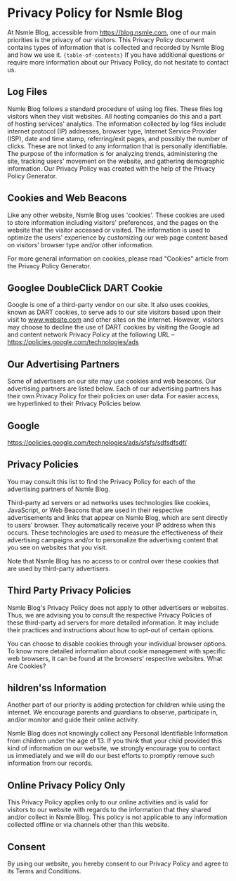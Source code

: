 # Privacy Policy for Nsmle Blog
At Nsmle Blog, accessible from https://blog.nsmle.com, one of our main priorities is the privacy of our visitors. This Privacy Policy document contains types of information that is collected and recorded by Nsmle Blog and how we use it.
`{table-of-contents}`
If you have additional questions or require more information about our Privacy Policy, do not hesitate to contact us.

## Log Files
Nsmle Blog follows a standard procedure of using log files. These files log visitors when they visit websites. All hosting companies do this and a part of hosting services' analytics. The information collected by log files include internet protocol (IP) addresses, browser type, Internet Service Provider (ISP), date and time stamp, referring/exit pages, and possibly the number of clicks. These are not linked to any information that is personally identifiable. The purpose of the information is for analyzing trends, administering the site, tracking users' movement on the website, and gathering demographic information. Our Privacy Policy was created with the help of the Privacy Policy Generator.

## Cookies and Web Beacons
Like any other website, Nsmle Blog uses 'cookies'. These cookies are used to store information including visitors' preferences, and the pages on the website that the visitor accessed or visited. The information is used to optimize the users' experience by customizing our web page content based on visitors' browser type and/or other information.

For more general information on cookies, please read "Cookies" article from the Privacy Policy Generator.

## Googlee DoubleClick DART Cookie
Google is one of a third-party vendor on our site. It also uses cookies, known as DART cookies, to serve ads to our site visitors based upon their visit to www.website.com and other sites on the internet. However, visitors may choose to decline the use of DART cookies by visiting the Google ad and content network Privacy Policy at the following URL – https://policies.google.com/technologies/ads

## Our Advertising Partners
Some of advertisers on our site may use cookies and web beacons. Our advertising partners are listed below. Each of our advertising partners has their own Privacy Policy for their policies on user data. For easier access, we hyperlinked to their Privacy Policies below.

## Google
https://policies.google.com/technologies/ads/sfsfs/sdfsdfsdf/

## Privacy Policies
You may consult this list to find the Privacy Policy for each of the advertising partners of Nsmle Blog.

Third-party ad servers or ad networks uses technologies like cookies, JavaScript, or Web Beacons that are used in their respective advertisements and links that appear on Nsmle Blog, which are sent directly to users' browser. They automatically receive your IP address when this occurs. These technologies are used to measure the effectiveness of their advertising campaigns and/or to personalize the advertising content that you see on websites that you visit.

Note that Nsmle Blog has no access to or control over these cookies that are used by third-party advertisers.

## Third Party Privacy Policies
Nsmle Blog's Privacy Policy does not apply to other advertisers or websites. Thus, we are advising you to consult the respective Privacy Policies of these third-party ad servers for more detailed information. It may include their practices and instructions about how to opt-out of certain options.

You can choose to disable cookies through your individual browser options. To know more detailed information about cookie management with specific web browsers, it can be found at the browsers' respective websites. What Are Cookies?

## hildren'ss Information
Another part of our priority is adding protection for children while using the internet. We encourage parents and guardians to observe, participate in, and/or monitor and guide their online activity.

Nsmle Blog does not knowingly collect any Personal Identifiable Information from children under the age of 13. If you think that your child provided this kind of information on our website, we strongly encourage you to contact us immediately and we will do our best efforts to promptly remove such information from our records.

## Online Privacy Policy Only
This Privacy Policy applies only to our online activities and is valid for visitors to our website with regards to the information that they shared and/or collect in Nsmle Blog. This policy is not applicable to any information collected offline or via channels other than this website.

## Consent
By using our website, you hereby consent to our Privacy Policy and agree to its Terms and Conditions.